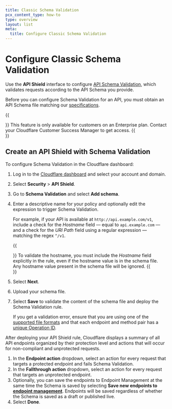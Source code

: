 ```yaml
---
title: Classic Schema Validation
pcx_content_type: how-to
type: overview
layout: list
meta:
  title: Configure Classic Schema Validation
---
```


# Configure Classic Schema Validation

Use the **API Shield** interface to configure [API Schema Validation](/api-shield/security/schema-validation/), which validates requests according to the API Schema you provide.

Before you can configure Schema Validation for an API, you must obtain an API Schema file matching our [specifications](/api-shield/security/schema-validation/#specifications).

{{<Aside type="note">}}
This feature is only available for customers on an Enterprise plan. Contact your Cloudflare Customer Success Manager to get access.
{{</Aside>}}

## Create an API Shield with Schema Validation

To configure Schema Validation in the Cloudflare dashboard:

1. Log in to the [Cloudflare dashboard](https://dash.cloudflare.com) and select your account and domain.
2. Select **Security** > **API Shield**.
3. Go to **Schema Validation** and select **Add schema**.
4. Enter a descriptive name for your policy and optionally edit the expression to trigger Schema Validation.

    For example, if your API is available at `http://api.example.com/v1`, include a check for the _Hostname_ field — equal to `api.example.com` — and a check for the _URI Path_ field using a regular expression — matching the regex `^/v1`.

    {{<Aside type="warning" header="Important">}}
To validate the hostname, you must include the _Hostname_ field explicitly in the rule, even if the hostname value is in the schema file. Any hostname value present in the schema file will be ignored.
     {{</Aside>}}

5.  Select **Next**.
6.  Upload your schema file.
7.  Select **Save** to validate the content of the schema file and deploy the Schema Validation rule.

    If you get a validation error, ensure that you are using one of the [supported file formats](/api-shield/security/schema-validation/#specifications) and that each endpoint and method pair has a [unique Operation ID](/api-shield/security/schema-validation/#operation-ids).

After deploying your API Shield rule, Cloudflare displays a summary of all API endpoints organized by their protection level and actions that will occur for non-compliant and unprotected requests.

1. In the **Endpoint action** dropdown, select an action for every request that targets a protected endpoint and fails Schema Validation.
2. In the **Fallthrough action** dropdown, select an action for every request that targets an unprotected endpoint.
3. Optionally, you can save the endpoints to Endpoint Management at the same time the Schema is saved by selecting **Save new endpoints to [endpoint management](/api-shield/management-and-monitoring/)**. Endpoints will be saved regardless of whether the Schema is saved as a draft or published live.
4. Select **Done**.
